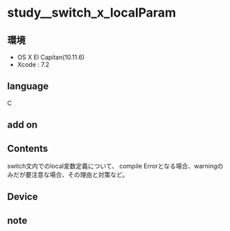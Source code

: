 # study__switch_x_localParam #

## 環境 ##
*	OS X El Capitan(10.11.6)
*	Xcode : 7.2

## language ##
C

## add on ##

## Contents ##
switch文内でのlocal変数定義について、
compile Errorとなる場合、warningのみだが要注意な場合、その理由と対策など。
  

## Device ##


## note ##



